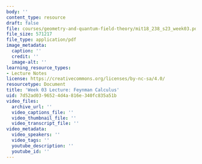 ```yaml
---
body: ''
content_type: resource
draft: false
file: courses/geometry-and-quantum-field-theory/mit18_238_s23_week03.pdf
file_size: 571217
file_type: application/pdf
image_metadata:
  caption: ''
  credit: ''
  image-alt: ''
learning_resource_types:
- Lecture Notes
license: https://creativecommons.org/licenses/by-nc-sa/4.0/
resourcetype: Document
title: 'Week 03 Lecture: Feynman Calculus'
uid: 7d52ad03-9652-4d4a-816e-340fc835a51b
video_files:
  archive_url: ''
  video_captions_file: ''
  video_thumbnail_file: ''
  video_transcript_file: ''
video_metadata:
  video_speakers: ''
  video_tags: ''
  youtube_description: ''
  youtube_id: ''
---
```

